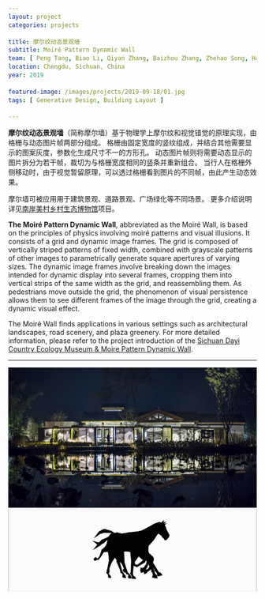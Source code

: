 ```yaml
---
layout: project
categories: projects

title: 摩尔纹动态景观墙
subtitle: Moiré Pattern Dynamic Wall
team: [ Peng Tang, Biao Li, Qiyan Zhang, Baizhou Zhang, Zhehao Song, Haodong Wu, Zhenyu Hu ]
location: Chengdu, Sichuan, China
year: 2019

featured-image: /images/projects/2019-09-18/01.jpg
tags: [ Generative Design, Building Layout ]

---
```


**摩尔纹动态景观墙**（简称摩尔墙）基于物理学上摩尔纹和视觉错觉的原理实现，由格栅与动态图片帧两部分组成。
格栅由固定宽度的竖纹组成，并结合其他需要显示的图案灰度，参数化生成尺寸不一的方形孔。
动态图片帧则将需要动态显示的图片拆分为若干帧，裁切为与格栅宽度相同的竖条并重新组合。
当行人在格栅外侧移动时，由于视觉暂留原理，可以透过格栅看到图片的不同帧，由此产生动态效果。

摩尔墙可被应用用于建筑景观、道路景观、广场绿化等不同场景。
更多介绍说明详见[南岸美村乡村生态博物馆](https://www.gooood.cn/sichuan-dayi-country-ecology-museum-moire-pattern-dynamic-wall-china-by-institute-of-architectural-algorithms-and-applications-southeast-university-architectural-design-and-research-institute-co-ltd.htm)项目。

**The Moiré Pattern Dynamic Wall**, abbreviated as the Moiré Wall, is based on the principles of physics involving moiré patterns and visual illusions. It consists of a grid and dynamic image frames.
The grid is composed of vertically striped patterns of fixed width, combined with grayscale patterns of other images to parametrically generate square apertures of varying sizes.
The dynamic image frames involve breaking down the images intended for dynamic display into several frames, cropping them into vertical strips of the same width as the grid, and reassembling them.
As pedestrians move outside the grid, the phenomenon of visual persistence allows them to see different frames of the image through the grid, creating a dynamic visual effect.

The Moiré Wall finds applications in various settings such as architectural landscapes, road scenery, and plaza greenery. For more detailed information, please refer to the project introduction of the [Sichuan Dayi Country Ecology Museum & Moire Pattern Dynamic Wall](https://www.gooood.cn/sichuan-dayi-country-ecology-museum-moire-pattern-dynamic-wall-china-by-institute-of-architectural-algorithms-and-applications-southeast-university-architectural-design-and-research-institute-co-ltd.htm).

---

![](/images/projects/2019-09-18/01.jpg)
![](/images/projects/2019-09-18/序列.gif)